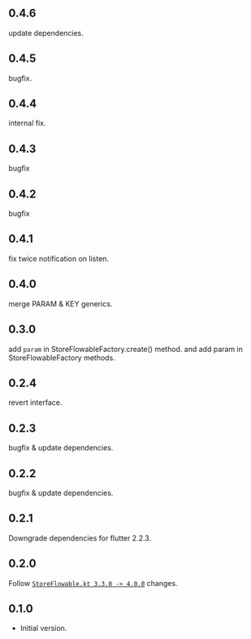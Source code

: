 ## 0.4.6

update dependencies.

## 0.4.5

bugfix.

## 0.4.4

internal fix.

## 0.4.3

bugfix

## 0.4.2

bugfix

## 0.4.1

fix twice notification on listen.

## 0.4.0

merge PARAM & KEY generics.

## 0.3.0

add `param` in StoreFlowableFactory.create() method.
and add param in StoreFlowableFactory methods.

## 0.2.4

revert interface.

## 0.2.3

bugfix & update dependencies.

## 0.2.2

bugfix & update dependencies.

## 0.2.1

Downgrade dependencies for flutter 2.2.3.

## 0.2.0

Follow [`StoreFlowable.kt 3.3.0 -> 4.0.0`](https://github.com/KazaKago/StoreFlowable.kt/releases/tag/4.0.0) changes.

## 0.1.0

- Initial version.
